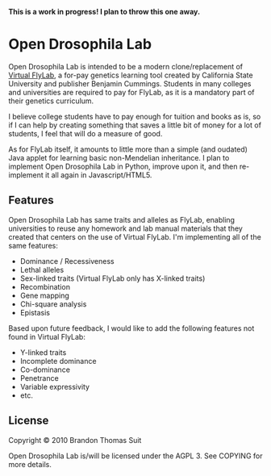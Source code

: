 **This is a work in progress! I plan to throw this one away.**

Open Drosophila Lab
===================

Open Drosophila Lab is intended to be a modern clone/replacement of 
[Virtual FlyLab](http://biologylab.awlonline.com/protected/FlyLab/flylab.php), 
a for-pay genetics learning tool created by California State University and 
publisher Benjamin Cummings. Students in many colleges and universities are 
required to pay for FlyLab, as it is a mandatory part of their genetics 
curriculum.

I believe college students have to pay enough for tuition and books as is, so if
I can help by creating something that saves a little bit of money for a lot of 
students, I feel that will do a measure of good.

As for FlyLab itself, it amounts to little more than a simple (and oudated) Java 
applet for learning basic non-Mendelian inheritance. I plan to implement Open 
Drosophila Lab in Python, improve upon it, and then re-implement it all again 
in Javascript/HTML5. 

Features
--------

Open Drosophila Lab has same traits and alleles as FlyLab, enabling universities
to reuse any homework and lab manual materials that they created that centers on 
the use of Virtual FlyLab. I'm implementing all of the  same features:

* Dominance / Recessiveness
* Lethal alleles
* Sex-linked traits (Virtual FlyLab only has X-linked traits)
* Recombination
* Gene mapping
* Chi-square analysis
* Epistasis

Based upon future feedback, I would like to add the following features not found
in Virtual FlyLab:

* Y-linked traits
* Incomplete dominance
* Co-dominance
* Penetrance
* Variable expressivity
* etc.

License
-------

Copyright &copy; 2010 Brandon Thomas Suit

Open Drosophila Lab is/will be licensed under the AGPL 3. See COPYING for more
details.

